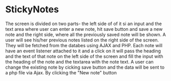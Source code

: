 # StickyNotes
The screen is divided on two parts- the left side of of it si an input and the text area where user can enter a new note, hit save button and save a new note and the right side, where all the previously saved note will be shown. 
A user will see his/her previous notes listed on the right side of the screen. They will be fetched from the databes using AJAX and PHP. Each note will have an event listener attached to it and a click on it will pass the heading and the text of that note on the left side of the screen and fill the input with the heading of the note and the textarea with the note text. A user can change the existing note by cicking save button and the data will be sent to a php file via Ajax. 
By clicking the "New note" button
